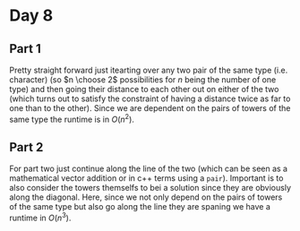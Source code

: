 # Day 8

## Part 1
Pretty straight forward just itearting over any two pair of the same type (i.e. character) (so $n \choose 2$ possibilities for $n$ being the number of one type) and then going their distance to each other out on either of the two (which turns out to satisfy the constraint of having a distance twice as far to one than to the other).
Since we are dependent on the pairs of towers of the same type the runtime is in $O(n^2)$.

## Part 2
For part two just continue along the line of the two (which can be seen as a mathematical vector addition or in c++ terms using a `pair`). Important is to also consider the towers themselfs to bei a solution since they are obviously along the diagonal.
Here, since we not only depend on the pairs of towers of the same type but also go along the line they are spaning we have a runtime in $O(n^3)$.
